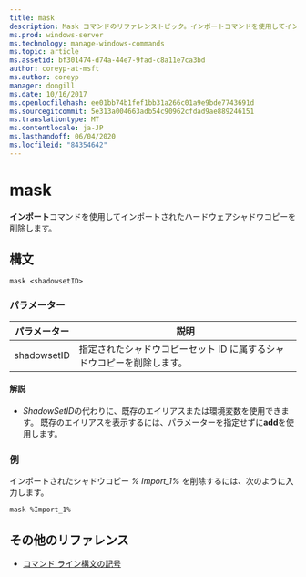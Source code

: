 ```yaml
---
title: mask
description: Mask コマンドのリファレンストピック。インポートコマンドを使用してインポートされたハードウェアシャドウコピーを削除します。
ms.prod: windows-server
ms.technology: manage-windows-commands
ms.topic: article
ms.assetid: bf301474-d74a-44e7-9fad-c8a11e7ca3bd
author: coreyp-at-msft
ms.author: coreyp
manager: dongill
ms.date: 10/16/2017
ms.openlocfilehash: ee01bb74b1fef1bb31a266c01a9e9bde7743691d
ms.sourcegitcommit: 5e313a004663adb54c90962cfdad9ae889246151
ms.translationtype: MT
ms.contentlocale: ja-JP
ms.lasthandoff: 06/04/2020
ms.locfileid: "84354642"
---
```

# <a name="mask"></a>mask

**インポート**コマンドを使用してインポートされたハードウェアシャドウコピーを削除します。

## <a name="syntax"></a>構文

```
mask <shadowsetID>
```

### <a name="parameters"></a>パラメーター

| パラメーター | 説明 |
| --------- | ----------- |
| shadowsetID | 指定されたシャドウコピーセット ID に属するシャドウコピーを削除します。 |

#### <a name="remarks"></a>解説

- *ShadowSetID*の代わりに、既存のエイリアスまたは環境変数を使用できます。 既存のエイリアスを表示するには、パラメーターを指定せずに**add**を使用します。

### <a name="examples"></a>例

インポートされたシャドウコピー *% Import_1%* を削除するには、次のように入力します。

```
mask %Import_1%
```

## <a name="additional-references"></a>その他のリファレンス

- [コマンド ライン構文の記号](command-line-syntax-key.md)